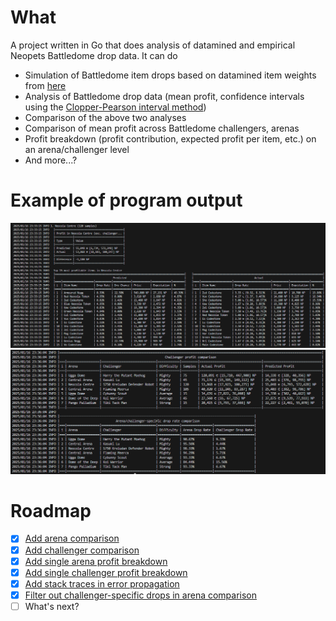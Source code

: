 # What
A project written in Go that does analysis of datamined and empirical Neopets Battledome drop data. It can do
- Simulation of Battledome item drops based on datamined item weights from [here](https://www.reddit.com/r/neopets/comments/yc488a/battledome_dome_loot/)
- Analysis of Battledome drop data (mean profit, confidence intervals using the [Clopper-Pearson interval method](https://en.wikipedia.org/wiki/Binomial_proportion_confidence_interval))
- Comparison of the above two analyses
- Comparison of mean profit across Battledome challengers, arenas
- Profit breakdown (profit contribution, expected profit per item, etc.) on an arena/challenger level
- And more...? 

# Example of program output
![Example program output](https://github.com/darienchong/neopets-battledome-analysis/blob/master/example.png?raw=true)
![Example program output 2](https://github.com/darienchong/neopets-battledome-analysis/blob/master/example2.png?raw=true)

# Roadmap
- [x] [Add arena comparison](https://github.com/darienchong/neopets-battledome-analysis/commit/146edd8d8014ab56d39e4fbb014bfd698d73df3a)
- [x] [Add challenger comparison](https://github.com/darienchong/neopets-battledome-analysis/commit/724c4c6986900cdaa751a98b1ff00d31f74d3b42)
- [x] [Add single arena profit breakdown](https://github.com/darienchong/neopets-battledome-analysis/commit/4f1a7b98236b3455ebb901e1655ca3f99ba24cb4)
- [x] [Add single challenger profit breakdown](https://github.com/darienchong/neopets-battledome-analysis/commit/4f1a7b98236b3455ebb901e1655ca3f99ba24cb4)
- [x] [Add stack traces in error propagation](https://github.com/darienchong/neopets-battledome-analysis/commit/0ebf6b0b4d195a46be78b7052e8e28619268d295)
- [x] [Filter out challenger-specific drops in arena comparison](https://github.com/darienchong/neopets-battledome-analysis/commit/4931277352ca8c0ca04d50dbd0a94037144bdc72)
- [ ] What's next?